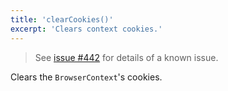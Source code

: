 ```yaml
---
title: 'clearCookies()'
excerpt: 'Clears context cookies.'
---
```


<Blockquote mod="warning">

See [issue #442](https://github.com/grafana/xk6-browser/issues/442) for details of a known issue.

</Blockquote>

Clears the `BrowserContext`'s cookies.
